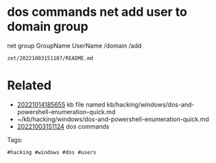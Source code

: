 # dos commands net add user to domain group
net group GroupName UserName /domain /add

` zet/20221003151107/README.md `

# Related

- [20221014185655](/zet/20221014185655/README.md) kb file named kb/hacking/windows/dos-and-powershell-enumeration-quick.md
- ~/kb/hacking/windows/dos-and-powershell-enumeration-quick.md
- [20221003151124](/zet/20221003151124/README.md) dos commands

Tags:

    #hacking #windows #dos #users
